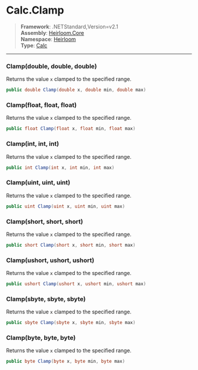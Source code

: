 # Calc.Clamp

> **Framework**: .NETStandard,Version=v2.1  
> **Assembly**: [Heirloom.Core][0]  
> **Namespace**: [Heirloom][0]  
> **Type**: [Calc][1]  

--------------------------------------------------------------------------------

### Clamp(double, double, double)

Returns the value `x` clamped to the specified range.

```cs
public double Clamp(double x, double min, double max)
```

### Clamp(float, float, float)

Returns the value `x` clamped to the specified range.

```cs
public float Clamp(float x, float min, float max)
```

### Clamp(int, int, int)

Returns the value `x` clamped to the specified range.

```cs
public int Clamp(int x, int min, int max)
```

### Clamp(uint, uint, uint)

Returns the value `x` clamped to the specified range.

```cs
public uint Clamp(uint x, uint min, uint max)
```

### Clamp(short, short, short)

Returns the value `x` clamped to the specified range.

```cs
public short Clamp(short x, short min, short max)
```

### Clamp(ushort, ushort, ushort)

Returns the value `x` clamped to the specified range.

```cs
public ushort Clamp(ushort x, ushort min, ushort max)
```

### Clamp(sbyte, sbyte, sbyte)

Returns the value `x` clamped to the specified range.

```cs
public sbyte Clamp(sbyte x, sbyte min, sbyte max)
```

### Clamp(byte,  byte,  byte)

Returns the value `x` clamped to the specified range.

```cs
public byte Clamp(byte x, byte min, byte max)
```

[0]: ..\Heirloom.Core.md
[1]: Heirloom.Calc.md
